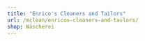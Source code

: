 ```yaml
---
title: "Enrico's Cleaners and Tailors"
url: /mclean/enricos-cleaners-and-tailors/
shop: Wäscherei
---
```

